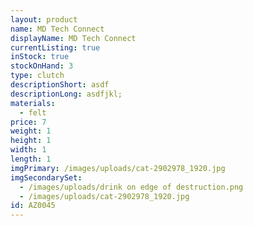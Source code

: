 ```yaml
---
layout: product
name: MD Tech Connect
displayName: MD Tech Connect
currentListing: true
inStock: true
stockOnHand: 3
type: clutch
descriptionShort: asdf
descriptionLong: asdfjkl;
materials:
  - felt
price: 7
weight: 1
height: 1
width: 1
length: 1
imgPrimary: /images/uploads/cat-2902978_1920.jpg
imgSecondarySet:
  - /images/uploads/drink on edge of destruction.png
  - /images/uploads/cat-2902978_1920.jpg
id: AZ0045
---
```


